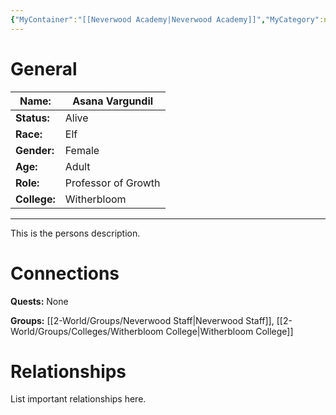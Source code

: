 ```yaml
---
{"MyContainer":"[[Neverwood Academy|Neverwood Academy]]","MyCategory":null,"image":"Template_Person_Placeholder.png","tags":["Category/People"],"obsidianUIMode":"preview","aliases":null,"NoteStatus":"❓","char_status":"Alive","char_race":"Elf","char_gender":"Female","char_role":"Professor of Growth","char_college":"Witherbloom","char_items":null,"char_age":"Adult","parents":null,"children":null,"enemies":null,"allies":null,"siblings":null,"partner":null,"Connected_Quests":[],"Connected_Groups":["[[2-World/Groups/Neverwood Staff.md|Neverwood Staff]]","[[Witherbloom College|Witherbloom College]]"],"dg-publish":true,"dg-path":"World/People/Asana Vargundil.md","permalink":"/world/people/asana-vargundil/","dgPassFrontmatter":true,"updated":"2025-10-02T14:20:50.000+01:00"}
---
```



# General


| Name:        | Asana Vargundil     |
| ------------ | ------------------- |
| **Status:**  | Alive               |
| **Race:**    | Elf                 |
| **Gender:**  | Female              |
| **Age:**     | Adult               |
| **Role:**    | Professor of Growth |
| **College:** | Witherbloom         |


---

This is the persons description. 


# Connections


**Quests:** None 

**Groups:** [[2-World/Groups/Neverwood Staff\|Neverwood Staff]], [[2-World/Groups/Colleges/Witherbloom College\|Witherbloom College]]


# Relationships

List important relationships here. 


